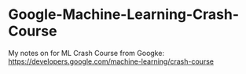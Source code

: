 # Google-Machine-Learning-Crash-Course
My notes on for ML Crash Course from Googke: https://developers.google.com/machine-learning/crash-course
